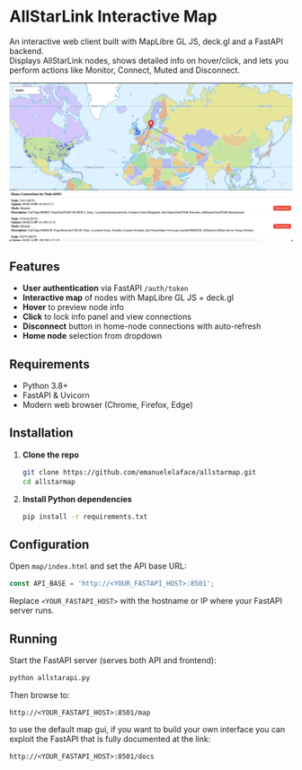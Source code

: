 # AllStarLink Interactive Map

An interactive web client built with MapLibre GL JS, deck.gl and a FastAPI backend.  
Displays AllStarLink nodes, shows detailed info on hover/click, and lets you perform actions like Monitor, Connect, Muted and Disconnect.


![Screenshot](images/screenshot.png)


## Features

- **User authentication** via FastAPI `/auth/token`
- **Interactive map** of nodes with MapLibre GL JS + deck.gl
- **Hover** to preview node info
- **Click** to lock info panel and view connections
- **Disconnect** button in home-node connections with auto-refresh
- **Home node** selection from dropdown

## Requirements

- Python 3.8+
- FastAPI & Uvicorn
- Modern web browser (Chrome, Firefox, Edge)

## Installation

1. **Clone the repo**  
   ```bash
   git clone https://github.com/emanuelelaface/allstarmap.git
   cd allstarmap
   ```

2. **Install Python dependencies**  
   ```bash
   pip install -r requirements.txt
   ```

## Configuration

Open `map/index.html` and set the API base URL:

```js
const API_BASE = 'http://<YOUR_FASTAPI_HOST>:8501';
```

Replace `<YOUR_FASTAPI_HOST>` with the hostname or IP where your FastAPI server runs.

## Running

Start the FastAPI server (serves both API and frontend):

```bash
python allstarapi.py
```

Then browse to:

```
http://<YOUR_FASTAPI_HOST>:8501/map
```
to use the default map gui, if you want to build your own interface you can exploit the FastAPI that is fully documented at the link:
```
http://<YOUR_FASTAPI_HOST>:8501/docs
```

